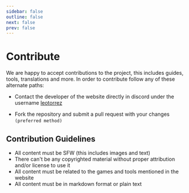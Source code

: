 ```yaml
---
sidebar: false
outline: false
next: false
prev: false
---
```


# Contribute

We are happy to accept contributions to the project, this includes guides, tools, translations and more.
In order to contribute follow any of these alternate paths:

- Contact the developer of the website directly in discord under the username [leotorrez](https://discord.com/users/335615146648928257)
<!-- - Use the following [google form to submit your contribution](https://forms.gle/) -->
- Fork the repository and submit a pull request with your changes `(preferred method)`

## Contribution Guidelines

- All content must be SFW (this includes images and text)
- There can't be any copyrighted material without proper attribution and/or license to use it
- All content must be related to the games and tools mentioned in the website
- All content must be in markdown format or plain text
